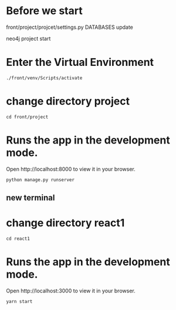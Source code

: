 # Before we start

front/project/projcet/settings.py DATABASES update

neo4j project start

# Enter the Virtual Environment
```
./front/venv/Scripts/activate
```

# change directory project
```
cd front/project
```

# Runs the app in the development mode.
Open http://localhost:8000 to view it in your browser.
```
python manage.py runserver
```

## new terminal 

# change directory react1
```
cd react1
```

# Runs the app in the development mode.
Open http://localhost:3000 to view it in your browser.
```
yarn start
```
